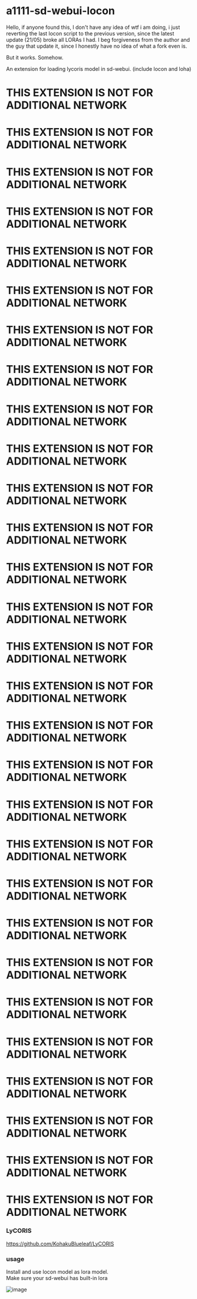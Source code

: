 # a1111-sd-webui-locon

Hello, if anyone found this, I don't have any idea of wtf i am doing, i just reverting the last locon script to the previous version, since the latest update (21/05) broke all LORAs I had. I beg forgiveness from the author and the guy that update it, since I honestly have no idea of what a fork even is.

But it works. Somehow.

An extension for loading lycoris model in sd-webui. (include locon and loha)

# THIS EXTENSION IS NOT FOR ADDITIONAL NETWORK
# THIS EXTENSION IS NOT FOR ADDITIONAL NETWORK
# THIS EXTENSION IS NOT FOR ADDITIONAL NETWORK
# THIS EXTENSION IS NOT FOR ADDITIONAL NETWORK
# THIS EXTENSION IS NOT FOR ADDITIONAL NETWORK
# THIS EXTENSION IS NOT FOR ADDITIONAL NETWORK
# THIS EXTENSION IS NOT FOR ADDITIONAL NETWORK
# THIS EXTENSION IS NOT FOR ADDITIONAL NETWORK
# THIS EXTENSION IS NOT FOR ADDITIONAL NETWORK
# THIS EXTENSION IS NOT FOR ADDITIONAL NETWORK
# THIS EXTENSION IS NOT FOR ADDITIONAL NETWORK
# THIS EXTENSION IS NOT FOR ADDITIONAL NETWORK
# THIS EXTENSION IS NOT FOR ADDITIONAL NETWORK
# THIS EXTENSION IS NOT FOR ADDITIONAL NETWORK
# THIS EXTENSION IS NOT FOR ADDITIONAL NETWORK
# THIS EXTENSION IS NOT FOR ADDITIONAL NETWORK
# THIS EXTENSION IS NOT FOR ADDITIONAL NETWORK
# THIS EXTENSION IS NOT FOR ADDITIONAL NETWORK
# THIS EXTENSION IS NOT FOR ADDITIONAL NETWORK
# THIS EXTENSION IS NOT FOR ADDITIONAL NETWORK
# THIS EXTENSION IS NOT FOR ADDITIONAL NETWORK
# THIS EXTENSION IS NOT FOR ADDITIONAL NETWORK
# THIS EXTENSION IS NOT FOR ADDITIONAL NETWORK
# THIS EXTENSION IS NOT FOR ADDITIONAL NETWORK
# THIS EXTENSION IS NOT FOR ADDITIONAL NETWORK
# THIS EXTENSION IS NOT FOR ADDITIONAL NETWORK
# THIS EXTENSION IS NOT FOR ADDITIONAL NETWORK
# THIS EXTENSION IS NOT FOR ADDITIONAL NETWORK
# THIS EXTENSION IS NOT FOR ADDITIONAL NETWORK

### LyCORIS
https://github.com/KohakuBlueleaf/LyCORIS

### usage
Install and use locon model as lora model. <br>
Make sure your sd-webui has built-in lora

![image](https://user-images.githubusercontent.com/59680068/222327303-9ba4f702-5821-48db-a849-337dce9b11bb.png)

